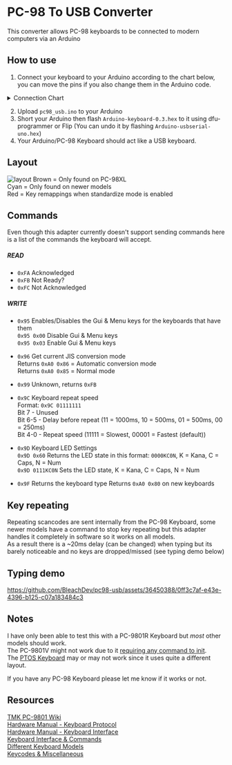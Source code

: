# PC-98 To USB Converter

This converter allows PC-98 keyboards to be connected to modern computers via an Arduino

## How to use

1. Connect your keyboard to your Arduino according to the chart below, you can move the pins if you also change them in the Arduino code.
<details>
<summary>Connection Chart</summary>
<img src="https://github.com/BleachDev/pc98-usb/assets/36450388/6c83c56b-1e3a-446d-b85e-1682611713d5">
</details>

2. Upload `pc98_usb.ino` to your Arduino
3. Short your Arduino then flash `Arduino-keyboard-0.3.hex` to it using dfu-programmer or Flip (You can undo it by flashing `Arduino-usbserial-uno.hex`)
4. Your Arduino/PC-98 Keyboard should act like a USB keyboard.

## Layout
![layout](https://github.com/BleachDev/pc98-usb/assets/36450388/837dee00-ea44-45c0-b447-62d017e1a9f3)
Brown = Only found on PC-98XL  
Cyan = Only found on newer models  
Red = Key remappings when standardize mode is enabled

## Commands

Even though this adapter currently doesn't support sending commands here is a list of the commands the keyboard will accept.

##### READ
- `0xFA` Acknowledged
- `0xFB` Not Ready?
- `0xFC` Not Acknowledged
##### WRITE
- `0x95` Enables/Disables the Gui & Menu keys for the keyboards that have them  
`0x95 0x00` Disable Gui & Menu keys  
`0x95 0x03` Enable Gui & Menu keys  

- `0x96` Get current JIS conversion mode  
Returns `0xA0 0x86` = Automatic conversion mode  
Returns `0xA0 0x85` = Normal mode  

- `0x99` Unknown, returns `0xFB`  

- `0x9C` Keyboard repeat speed  
Format: `0x9C 01111111`  
Bit 7 - Unused  
Bit 6-5 - Delay before repeat (11 = 1000ms, 10 = 500ms, 01 = 500ms, 00 = 250ms)  
Bit 4-0 - Repeat speed (11111 = Slowest, 00001 = Fastest (default))  

- `0x9D` Keyboard LED Settings  
`0x9D 0x60` Returns the LED state in this format: `0000KC0N`, K = Kana, C = Caps, N = Num  
`0x9D 0111KC0N` Sets the LED state, K = Kana, C = Caps, N = Num

- `0x9F` Returns the keyboard type
Returns `0xA0 0x80` on new keyboards

## Key repeating

Repeating scancodes are sent internally from the PC-98 Keyboard, some newer models have a command to stop key repeating but this adapter handles it completely in software so it works on all models.  
As a result there is a ~20ms delay (can be changed) when typing but its barely noticeable and no keys are dropped/missed (see typing demo below)

## Typing demo

https://github.com/BleachDev/pc98-usb/assets/36450388/0ff3c7af-e43e-4396-b125-c07a183484c3

## Notes

I have only been able to test this with a PC-9801R Keyboard but _most_ other models should work.  
The PC-9801V might not work due to it [requiring any command to init](https://github.com/tmk/tmk_keyboard/wiki/PC-9801-Keyboard#connection-order).  
The [PTOS Keyboard](https://www.youtube.com/watch?v=cvOQu0tBK8I) may or may not work since it uses quite a different layout.

If you have any PC-98 Keyboard please let me know if it works or not.

## Resources

[TMK PC-9801 Wiki](https://github.com/tmk/tmk_keyboard/wiki/PC-9801-Keyboard)  
[Hardware Manual - Keyboard Protocol](https://archive.org/stream/PC9800TechnicalDataBookHARDWARE1993/PC-9800TechnicalDataBook_HARDWARE1993#page/n151)  
[Hardware Manual - Keyboard Interface](https://archive.org/stream/PC9800TechnicalDataBookHARDWARE1993/PC-9800TechnicalDataBook_HARDWARE1993#page/n355)  
[Keyboard Interface & Commands](http://www.webtech.co.jp/company/doc/undocumented_mem/io_kb.txt)  
[Different Keyboard Models](https://radioc.web.fc2.com/column/pc98bas/pc98kbdmouse_en.htm)  
[Keycodes & Miscellaneous](https://ixsvr.dyndns.org/usb2pc98)
